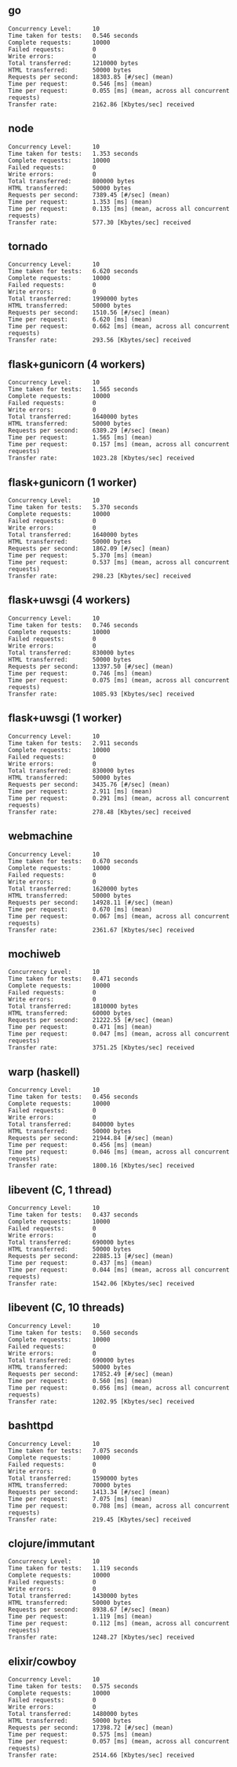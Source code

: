 go
--

    Concurrency Level:      10
    Time taken for tests:   0.546 seconds
    Complete requests:      10000
    Failed requests:        0
    Write errors:           0
    Total transferred:      1210000 bytes
    HTML transferred:       50000 bytes
    Requests per second:    18303.85 [#/sec] (mean)
    Time per request:       0.546 [ms] (mean)
    Time per request:       0.055 [ms] (mean, across all concurrent requests)
    Transfer rate:          2162.86 [Kbytes/sec] received

node
----

    Concurrency Level:      10
    Time taken for tests:   1.353 seconds
    Complete requests:      10000
    Failed requests:        0
    Write errors:           0
    Total transferred:      800000 bytes
    HTML transferred:       50000 bytes
    Requests per second:    7389.45 [#/sec] (mean)
    Time per request:       1.353 [ms] (mean)
    Time per request:       0.135 [ms] (mean, across all concurrent requests)
    Transfer rate:          577.30 [Kbytes/sec] received

tornado
-------

    Concurrency Level:      10
    Time taken for tests:   6.620 seconds
    Complete requests:      10000
    Failed requests:        0
    Write errors:           0
    Total transferred:      1990000 bytes
    HTML transferred:       50000 bytes
    Requests per second:    1510.56 [#/sec] (mean)
    Time per request:       6.620 [ms] (mean)
    Time per request:       0.662 [ms] (mean, across all concurrent requests)
    Transfer rate:          293.56 [Kbytes/sec] received

flask+gunicorn (4 workers)
-------------------------

    Concurrency Level:      10
    Time taken for tests:   1.565 seconds
    Complete requests:      10000
    Failed requests:        0
    Write errors:           0
    Total transferred:      1640000 bytes
    HTML transferred:       50000 bytes
    Requests per second:    6389.29 [#/sec] (mean)
    Time per request:       1.565 [ms] (mean)
    Time per request:       0.157 [ms] (mean, across all concurrent requests)
    Transfer rate:          1023.28 [Kbytes/sec] received


flask+gunicorn (1 worker)
-------------------------

    Concurrency Level:      10
    Time taken for tests:   5.370 seconds
    Complete requests:      10000
    Failed requests:        0
    Write errors:           0
    Total transferred:      1640000 bytes
    HTML transferred:       50000 bytes
    Requests per second:    1862.09 [#/sec] (mean)
    Time per request:       5.370 [ms] (mean)
    Time per request:       0.537 [ms] (mean, across all concurrent requests)
    Transfer rate:          298.23 [Kbytes/sec] received


flask+uwsgi (4 workers)
----------------------

    Concurrency Level:      10
    Time taken for tests:   0.746 seconds
    Complete requests:      10000
    Failed requests:        0
    Write errors:           0
    Total transferred:      830000 bytes
    HTML transferred:       50000 bytes
    Requests per second:    13397.50 [#/sec] (mean)
    Time per request:       0.746 [ms] (mean)
    Time per request:       0.075 [ms] (mean, across all concurrent requests)
    Transfer rate:          1085.93 [Kbytes/sec] received


flask+uwsgi (1 worker)
----------------------

    Concurrency Level:      10
    Time taken for tests:   2.911 seconds
    Complete requests:      10000
    Failed requests:        0
    Write errors:           0
    Total transferred:      830000 bytes
    HTML transferred:       50000 bytes
    Requests per second:    3435.76 [#/sec] (mean)
    Time per request:       2.911 [ms] (mean)
    Time per request:       0.291 [ms] (mean, across all concurrent requests)
    Transfer rate:          278.48 [Kbytes/sec] received


webmachine
----------

    Concurrency Level:      10
    Time taken for tests:   0.670 seconds
    Complete requests:      10000
    Failed requests:        0
    Write errors:           0
    Total transferred:      1620000 bytes
    HTML transferred:       50000 bytes
    Requests per second:    14928.11 [#/sec] (mean)
    Time per request:       0.670 [ms] (mean)
    Time per request:       0.067 [ms] (mean, across all concurrent requests)
    Transfer rate:          2361.67 [Kbytes/sec] received


mochiweb
--------

    Concurrency Level:      10
    Time taken for tests:   0.471 seconds
    Complete requests:      10000
    Failed requests:        0
    Write errors:           0
    Total transferred:      1810000 bytes
    HTML transferred:       60000 bytes
    Requests per second:    21222.55 [#/sec] (mean)
    Time per request:       0.471 [ms] (mean)
    Time per request:       0.047 [ms] (mean, across all concurrent requests)
    Transfer rate:          3751.25 [Kbytes/sec] received


warp (haskell)
--------------

    Concurrency Level:      10
    Time taken for tests:   0.456 seconds
    Complete requests:      10000
    Failed requests:        0
    Write errors:           0
    Total transferred:      840000 bytes
    HTML transferred:       50000 bytes
    Requests per second:    21944.84 [#/sec] (mean)
    Time per request:       0.456 [ms] (mean)
    Time per request:       0.046 [ms] (mean, across all concurrent requests)
    Transfer rate:          1800.16 [Kbytes/sec] received


libevent (C, 1 thread)
----------------------

    Concurrency Level:      10
    Time taken for tests:   0.437 seconds
    Complete requests:      10000
    Failed requests:        0
    Write errors:           0
    Total transferred:      690000 bytes
    HTML transferred:       50000 bytes
    Requests per second:    22885.13 [#/sec] (mean)
    Time per request:       0.437 [ms] (mean)
    Time per request:       0.044 [ms] (mean, across all concurrent requests)
    Transfer rate:          1542.06 [Kbytes/sec] received


libevent (C, 10 threads)
------------------------

    Concurrency Level:      10
    Time taken for tests:   0.560 seconds
    Complete requests:      10000
    Failed requests:        0
    Write errors:           0
    Total transferred:      690000 bytes
    HTML transferred:       50000 bytes
    Requests per second:    17852.49 [#/sec] (mean)
    Time per request:       0.560 [ms] (mean)
    Time per request:       0.056 [ms] (mean, across all concurrent requests)
    Transfer rate:          1202.95 [Kbytes/sec] received

bashttpd
--------

    Concurrency Level:      10
    Time taken for tests:   7.075 seconds
    Complete requests:      10000
    Failed requests:        0
    Write errors:           0
    Total transferred:      1590000 bytes
    HTML transferred:       70000 bytes
    Requests per second:    1413.34 [#/sec] (mean)
    Time per request:       7.075 [ms] (mean)
    Time per request:       0.708 [ms] (mean, across all concurrent requests)
    Transfer rate:          219.45 [Kbytes/sec] received

clojure/immutant
----------------

    Concurrency Level:      10
    Time taken for tests:   1.119 seconds
    Complete requests:      10000
    Failed requests:        0
    Write errors:           0
    Total transferred:      1430000 bytes
    HTML transferred:       50000 bytes
    Requests per second:    8938.67 [#/sec] (mean)
    Time per request:       1.119 [ms] (mean)
    Time per request:       0.112 [ms] (mean, across all concurrent requests)
    Transfer rate:          1248.27 [Kbytes/sec] received

elixir/cowboy
-------------

    Concurrency Level:      10
    Time taken for tests:   0.575 seconds
    Complete requests:      10000
    Failed requests:        0
    Write errors:           0
    Total transferred:      1480000 bytes
    HTML transferred:       50000 bytes
    Requests per second:    17398.72 [#/sec] (mean)
    Time per request:       0.575 [ms] (mean)
    Time per request:       0.057 [ms] (mean, across all concurrent requests)
    Transfer rate:          2514.66 [Kbytes/sec] received
